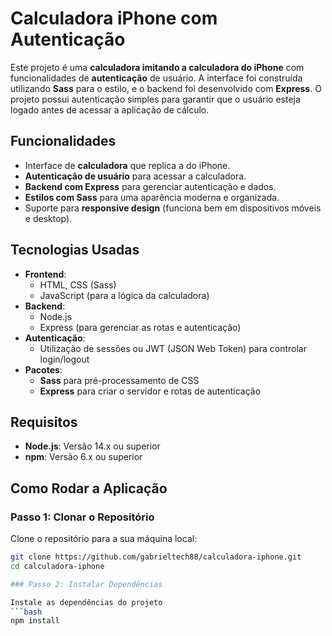 # Calculadora iPhone com Autenticação

Este projeto é uma **calculadora imitando a calculadora do iPhone** com funcionalidades de **autenticação** de usuário. A interface foi construída utilizando **Sass** para o estilo, e o backend foi desenvolvido com **Express**. O projeto possui autenticação simples para garantir que o usuário esteja logado antes de acessar a aplicação de cálculo.

## Funcionalidades

- Interface de **calculadora** que replica a do iPhone.
- **Autenticação de usuário** para acessar a calculadora.
- **Backend com Express** para gerenciar autenticação e dados.
- **Estilos com Sass** para uma aparência moderna e organizada.
- Suporte para **responsive design** (funciona bem em dispositivos móveis e desktop).

## Tecnologias Usadas

- **Frontend**:
  - HTML, CSS (Sass)
  - JavaScript (para a lógica da calculadora)
- **Backend**:
  - Node.js
  - Express (para gerenciar as rotas e autenticação)
- **Autenticação**:
  - Utilização de sessões ou JWT (JSON Web Token) para controlar login/logout
- **Pacotes**:
  - **Sass** para pré-processamento de CSS
  - **Express** para criar o servidor e rotas de autenticação

## Requisitos

- **Node.js**: Versão 14.x ou superior
- **npm**: Versão 6.x ou superior

## Como Rodar a Aplicação

### Passo 1: Clonar o Repositório

Clone o repositório para a sua máquina local:

```bash
git clone https://github.com/gabrieltech88/calculadora-iphone.git
cd calculadora-iphone

### Passo 2: Instalar Dependências

Instale as dependências do projeto
```bash
npm install
